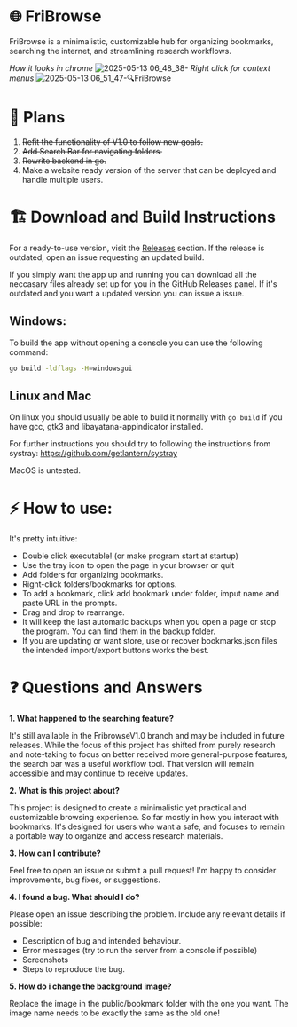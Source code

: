# 🌐 FriBrowse

FriBrowse is a minimalistic, customizable hub for organizing bookmarks, searching the internet, and streamlining research workflows.

*How it looks in chrome*
![2025-05-13 06_48_38-](https://github.com/user-attachments/assets/56577f1b-ee53-436a-858b-71c1d72b3c44)
*Right click for context menus*
![2025-05-13 06_51_47-🔍FriBrowse](https://github.com/user-attachments/assets/31aa2bea-8c97-4561-9842-0d4f2c06ea74)



# 🚧 Plans

1. ~~Refit the functionality of V1.0 to follow new goals.~~
2. ~~Add Search Bar for navigating folders.~~
3. ~~Rewrite backend in go.~~
4. Make a website ready version of the server that can be deployed and handle multiple users.

# 🏗️  Download and Build Instructions
For a ready-to-use version, visit the [Releases](https://github.com/Frimi01/Fribrowse/releases/) section.
If the release is outdated, open an issue requesting an updated build.

If you simply want the app up and running you can download all the neccasary
files already set up for you in the GitHub Releases panel. If it's outdated and
you want a updated version you can issue a issue.

## Windows:
To build the app without opening a console you can use the following command:
```bash
go build -ldflags -H=windowsgui
```
## Linux and Mac
On linux you should usually be able to build it normally with `go build` if you have gcc, gtk3 and libayatana-appindicator installed. 

For further instructions you should try to following the instructions from systray: https://github.com/getlantern/systray

MacOS is untested.

# ⚡ How to use:

It's pretty intuitive:

- Double click executable! (or make program start at startup)
- Use the tray icon to open the page in your browser or quit
- Add folders for organizing bookmarks.
- Right-click folders/bookmarks for options.
- To add a bookmark, click add bookmark under folder, imput name and paste URL in the prompts.
- Drag and drop to rearrange.
- It will keep the last automatic backups when you open a page or stop the program. You can find them in the backup folder.
- If you are updating or want store, use or recover bookmarks.json files the intended import/export buttons works the best. 

# ❓ Questions and Answers

**1. What happened to the searching feature?**

It's still available in the FribrowseV1.0 branch and may be included in future releases. While the focus of this project has shifted from purely research and note-taking to focus on better received more general-purpose features, the search bar was a useful workflow tool. That version will remain accessible and may continue to receive updates.

**2. What is this project about?**

This project is designed to create a minimalistic yet practical and customizable browsing experience. So far mostly in how you interact with bookmarks. It's designed for users who want a safe, and focuses to remain a portable way to organize and access research materials.

**3. How can I contribute?**

Feel free to open an issue or submit a pull request! I'm happy to consider improvements, bug fixes, or suggestions.

**4. I found a bug. What should I do?**

Please open an issue describing the problem. Include any relevant details if possible:
- Description of bug and intended behaviour.
- Error messages (try to run the server from a console if possible)
- Screenshots
- Steps to reproduce the bug.

**5. How do i change the background image?**

Replace the image in the public/bookmark folder with the one you want. The image name needs to be exactly the same as the old one! 
